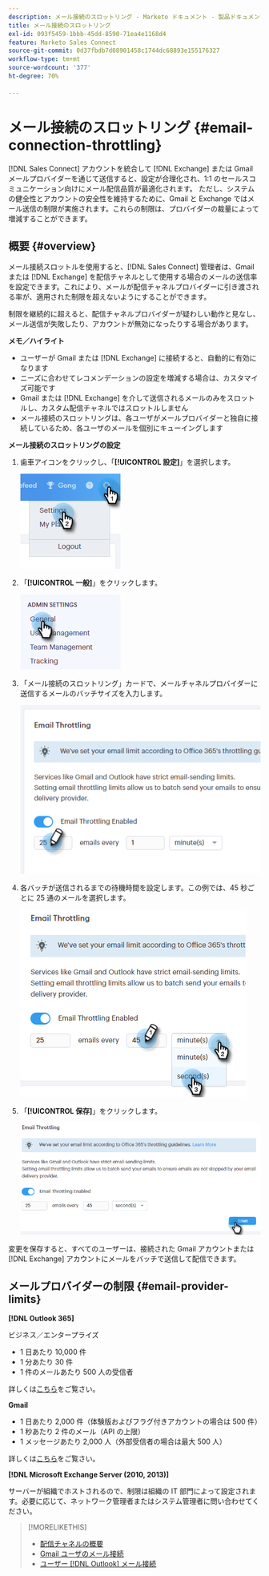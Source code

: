 ```yaml
---
description: メール接続のスロットリング - Marketo ドキュメント - 製品ドキュメント
title: メール接続のスロットリング
exl-id: 093f5459-1bbb-45dd-8590-71ea4e1168d4
feature: Marketo Sales Connect
source-git-commit: 0d37fbdb7d08901458c1744dc68893e155176327
workflow-type: tm+mt
source-wordcount: '377'
ht-degree: 70%

---
```


# メール接続のスロットリング {#email-connection-throttling}

[!DNL Sales Connect] アカウントを統合して [!DNL Exchange] または Gmail メールプロバイダーを通じて送信すると、設定が合理化され、1:1 のセールスコミュニケーション向けにメール配信品質が最適化されます。 ただし、システムの健全性とアカウントの安全性を維持するために、Gmail と Exchange ではメール送信の制限が実施されます。これらの制限は、プロバイダーの裁量によって増減することができます。

## 概要 {#overview}

メール接続スロットルを使用すると、[!DNL Sales Connect] 管理者は、Gmail または [!DNL Exchange] を配信チャネルとして使用する場合のメールの送信率を設定できます。これにより、メールが配信チャネルプロバイダーに引き渡される率が、適用された制限を超えないようにすることができます。

制限を継続的に超えると、配信チャネルプロバイダーが疑わしい動作と見なし、メール送信が失敗したり、アカウントが無効になったりする場合があります。

**メモ／ハイライト**

* ユーザーが Gmail または [!DNL Exchange] に接続すると、自動的に有効になります
* ニーズに合わせてレコメンデーションの設定を増減する場合は、カスタマイズ可能です
* Gmail または [!DNL Exchange] を介して送信されるメールのみをスロットルし、カスタム配信チャネルではスロットルしません
* メール接続のスロットリングは、各ユーザがメールプロバイダーと独自に接続しているため、各ユーザのメールを個別にキューイングします

**メール接続のスロットリングの設定**

1. 歯車アイコンをクリックし、「**[!UICONTROL 設定]**」を選択します。

   ![](assets/email-connection-throttling-1.png)

1. 「**[!UICONTROL 一般]**」をクリックします。

   ![](assets/email-connection-throttling-2.png)

1. 「メール接続のスロットリング」カードで、メールチャネルプロバイダーに送信するメールのバッチサイズを入力します。

   ![](assets/email-connection-throttling-3.png)

1. 各バッチが送信されるまでの待機時間を設定します。この例では、45 秒ごとに 25 通のメールを選択します。

   ![](assets/email-connection-throttling-4.png)

1. 「**[!UICONTROL 保存]**」をクリックします。

   ![](assets/email-connection-throttling-5.png)

変更を保存すると、すべてのユーザーは、接続された Gmail アカウントまたは [!DNL Exchange] アカウントにメールをバッチで送信して配信できます。

## メールプロバイダーの制限 {#email-provider-limits}

**[!DNL Outlook 365]**

ビジネス／エンタープライズ

* 1 日あたり 10,000 件
* 1 分あたり 30 件
* 1 件のメールあたり 500 人の受信者

詳しくは[こちら](https://docs.microsoft.com/ja-jp/office365/servicedescriptions/exchange-online-service-description/exchange-online-limits?redirectedfrom=MSDN#RecipientLimits)をご覧さい。

**Gmail**

* 1 日あたり 2,000 件（体験版およびフラグ付きアカウントの場合は 500 件）
* 1 秒あたり 2 件のメール（API の上限）
* 1 メッセージあたり 2,000 人（外部受信者の場合は最大 500 人）

詳しくは[こちら](https://support.google.com/a/answer/166852?hl=jp)をご覧さい。

**[!DNL Microsoft Exchange Server (2010, 2013)]**

サーバーが組織でホストされるので、制限は組織の IT 部門によって設定されます。必要に応じて、ネットワーク管理者またはシステム管理者に問い合わせてください。

>[!MORELIKETHIS]
>
>* [配信チャネルの概要](/help/marketo/product-docs/marketo-sales-connect/email/email-delivery/delivery-channel-overview.md)
>* [Gmail ユーザのメール接続](/help/marketo/product-docs/marketo-sales-connect/email-plugins/gmail/email-connection-for-gmail-users.md)
>* [ ユーザー  [!DNL Outlook]  メール接続 ](/help/marketo/product-docs/marketo-sales-connect/email-plugins/msc-for-outlook/email-connection-for-outlook-users.md)
